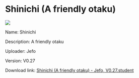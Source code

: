 # Shinichi (A friendly otaku)

<img src = "https://raw.githubusercontent.com/Arbiter1223/Koukou-Gurashi-Custom-Students/master/Students/Files/Shinichi%20(A%20friendly%20otaku).png">

Name: Shinichi

Description: A friendly otaku

Uploader: Jefo

Version: V0.27

Download link: <a href="https://raw.githubusercontent.com/Arbiter1223/Koukou-Gurashi-Custom-Students/master/Students/Files/Shinichi%20(A%20friendly%20otaku)%20-%20Jefo%2C%20V0.27.student">Shinichi (A friendly otaku) - Jefo, V0.27.student</a>
